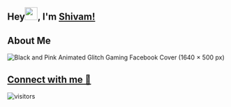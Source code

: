 
 ## Hey<img src="https://github.com/TheDudeThatCode/TheDudeThatCode/blob/master/Assets/Hi.gif" width="29">,  I'm [Shivam!](https://bio.link/shivams) 

## About Me

  ![Black and Pink Animated Glitch Gaming Facebook Cover (1640 × 500 px)](https://user-images.githubusercontent.com/91419219/175785186-73ad5cbf-e52c-4082-bfca-0fae48a56eef.png)


## [Connect with me 💬](https://bio.link/shivams)
![visitors](https://visitor-badge.laobi.icu/badge?page_id=shivam-sharma7.shivam-sharma7)

<!-- <h1 align = "center">
  
  <a href="https://twitter.com/meshivamsharma" target="_blank"><img alt="Twitter" title="Twitter" src="https://img.shields.io/badge/-Twitter-1DA1F2?style=for-the-badge&logo=twitter&logoColor=white"/>
</a> <a href="https://www.linkedin.com/in/meshivamsharma/" target="_blank"><img alt="LinkedIn" title="LinkedIn" src="https://img.shields.io/badge/LinkedIn-%230077B5.svg?&style=for-the-badge&logo=linkedin&logoColor=white"/>
<a href="mailto:meshivam81@gmail.com" target="_blank"><img alt="Mail" title="Mail" src="https://img.shields.io/badge/-Email-c14438?style=for-the-badge&logo=Gmail&logoColor=white">
</a>
</h1>

 ## 📈 Stats

<p align="center">
  
  <img width="48%" src="https://github-readme-stats.vercel.app/api?username=shivam-sharma7&show_icons=true&theme=tokyonight" />
  <img width="48%" src="https://github-readme-streak-stats.herokuapp.com/?user=shivam-sharma7&theme=tokyonight" />
</p>
<br> -->

 
